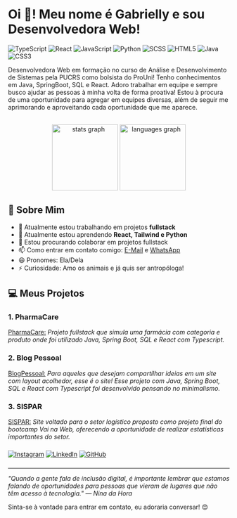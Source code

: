 # Oi 👋! Meu nome é Gabrielly e sou Desenvolvedora Web!
![TypeScript](https://img.shields.io/badge/TypeScript-007ACC?style=flat&logo=typescript&logoColor=white)
![React](https://img.shields.io/badge/React-61DAFB?style=flat&logo=react&logoColor=black)
![JavaScript](https://img.shields.io/badge/JavaScript-f7df1e?style=flat&logo=javascript&logoColor=black)
![Python](https://img.shields.io/badge/Python-3776AB?style=flat&logo=python&logoColor=white)
![SCSS](https://img.shields.io/badge/SCSS-CC6699?style=flat&logo=sass&logoColor=white)
![HTML5](https://img.shields.io/badge/HTML5-E34F26?style=flat&logo=html5&logoColor=white)
![Java](https://img.shields.io/badge/Java-007396?style=flat&logo=java&logoColor=white)
![CSS3](https://img.shields.io/badge/CSS3-1572B6?style=flat&logo=css3&logoColor=white)

Desenvolvedora Web em formação no curso de Análise e Desenvolvimento de Sistemas pela PUCRS como bolsista do ProUni! Tenho conhecimentos em Java, SpringBoot, SQL e React. Adoro trabalhar em equipe e sempre busco ajudar as pessoas à minha volta de forma proativa! Estou à procura de uma oportunidade para agregar em equipes diversas, além de seguir me aprimorando e aproveitando cada oportunidade que me aparece. 

<br clear="both">

<div align="center">
  <img src="https://github-readme-stats.vercel.app/api?username=gabrielly-dev&hide_title=false&hide_rank=false&show_icons=true&include_all_commits=true&count_private=true&disable_animations=false&theme=dracula&locale=en&hide_border=false&order=1" height="150" alt="stats graph"  />
  <img src="https://github-readme-stats.vercel.app/api/top-langs?username=gabrielly-dev&locale=en&hide_title=false&layout=compact&card_width=320&langs_count=5&theme=dracula&hide_border=false&order=2" height="150" alt="languages graph"  />
</div>


## 📍 Sobre Mim
- 🔭 Atualmente estou trabalhando em projetos **fullstack**
- 🌱 Atualmente estou aprendendo **React, Tailwind e Python**
- 👯 Estou procurando colaborar em projetos fullstack
- 📫 Como entrar em contato comigo: [E-Mail](https://mail.google.com/mail/?view=cm&fs=1&to=gabriellybarbosa.dev@gmail.com) e [WhatsApp](https://api.whatsapp.com/send?phone=5513991000808&text=Ol%C3%A1!%20Tudo%20bem%3F%20Gostaria%20de%20conversar%20com%20voc%C3%AA%20sobre%20um%20assunto.)
- 😄 Pronomes: Ela/Dela
- ⚡ Curiosidade: Amo os animais e já quis ser antropóloga!

## 💻 Meus Projetos

### 1. PharmaCare
[PharmaCare:](https://github.com/gabrielly-dev/pharma-care)
*Projeto fullstack que simula uma farmácia com categoria e produto onde foi utilizado Java, Spring Boot, SQL e React com Typescript.*

### 2. Blog Pessoal
[BlogPessoal:](https://github.com/gabrielly-dev/blogpessoal.front.Generation)
*Para aqueles que desejam compartilhar ideias em um site com layout acolhedor, esse é o site! Esse projeto com Java, Spring Boot, SQL e React com Typescript foi desenvolvido pensando no minimalismo.*

### 3. SISPAR
[SISPAR:](https://github.com/gabrielly-dev/a-sispar)
*Site voltado para o setor logístico proposto como projeto final do bootcamp Vai na Web, oferecendo a oportunidade de realizar estatísticas importantes do setor.*

###
[![Instagram](https://img.shields.io/badge/Instagram-%23E4405F.svg?&style=for-the-badge&logo=instagram&logoColor=white)](https://instagram.com/gabrielly.dev)   [![LinkedIn](https://img.shields.io/badge/LinkedIn-%230077B5.svg?&style=for-the-badge&logo=linkedin&logoColor=white)](https://linkedin.com/in/gabrielly-dev)  [![GitHub](https://img.shields.io/badge/GitHub-%23121011.svg?&style=for-the-badge&logo=github&logoColor=white)](https://github.com/gabrielly-dev)

###

---

*"Quando a gente fala de inclusão digital, é importante lembrar que estamos falando de oportunidades para pessoas que vieram de lugares que não têm acesso à tecnologia." — Nina da Hora*

Sinta-se à vontade para entrar em contato, eu adoraria conversar! 😊
